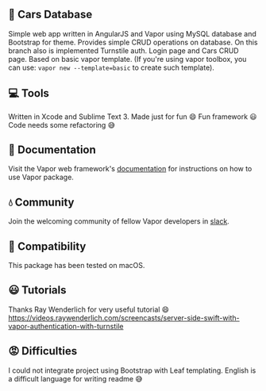 ## 🚗 Cars Database
Simple web app written in AngularJS and Vapor using MySQL database and Bootstrap for theme. Provides simple CRUD operations on database. On this branch also is implemented Turnstile auth. Login page and Cars CRUD page. Based on basic vapor template.
(If you're using vapor toolbox, you can use: `vapor new --template=basic` to create such template).

## 💻 Tools 
Written in Xcode and Sublime Text 3. Made just for fun 😄 Fun framework 😃 Code needs some refactoring 😅

## 📖 Documentation

Visit the Vapor web framework's [documentation](http://docs.vapor.codes) for instructions on how to use Vapor package.

## 💧 Community

Join the welcoming community of fellow Vapor developers in [slack](http://vapor.team).

## 🔧 Compatibility
This package has been tested on macOS.

## 😃 Tutorials
Thanks Ray Wenderlich for very useful tutorial 😄
https://videos.raywenderlich.com/screencasts/server-side-swift-with-vapor-authentication-with-turnstile

## 😡 Difficulties
I could not integrate project using Bootstrap with Leaf templating.
English is a difficult language for writing readme 😅
